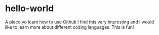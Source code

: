 # hello-world
A place yo learn how to use Github
I find this very interesting and i would like to learn more about different coding languages. 
This is fun!
